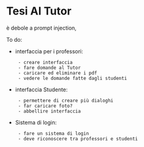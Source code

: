 # Tesi AI Tutor
è debole a prompt injection, 

To do:

- interfaccia per i professori: 

       - creare interfaccia
       - fare domande al Tutor
       - caricare ed eliminare i pdf 
       - vedere le domande fatte dagli studenti
- interfaccia Studente:

       - permettere di creare più dialoghi 
       - far caricare foto?
       - abbellire interfaccia
- Sistema di login:
  
       - fare un sistema di login
       - deve riconoscere tra professori e studenti
